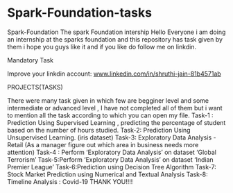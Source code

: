 # Spark-Foundation-tasks
Spark-Foundation The spark Foundation intership Hello Everyone i am doing an internship at the sparks foundation and this repository has task given by them i hope you guys like it and if you like do follow me on linkdin.

Mandatory Task 

Improve your linkdin account: www.linkedin.com/in/shruthi-jain-81b4571ab  

PROJECTS(TASKS) 

There were many task given in which few are begginer level and some intermediate or advanced level , I have not completed all of them but i want to mention all the task according to which you can open my file. 
Task-1 : Prediction Using Supervised Learning , predicting the percentage of student based on the number of hours studied. 
Task-2: Prediction Using Unsupervised Learning. (iris dataset) 
Task-3: Exploratory Data Analysis - Retail (As a manager figure out which area in business needs more attention)
Task-4 : Perform ‘Exploratory Data Analysis’ on dataset ‘Global Terrorism’ Task-5:Perform ‘Exploratory Data Analysis’ on dataset ‘Indian Premier League’ 
Task-6:Prediction using Decision Tree Algorithm 
Task-7: Stock Market Prediction using Numerical and Textual Analysis Task-8: Timeline Analysis : Covid-19 THANK YOU!!!!
